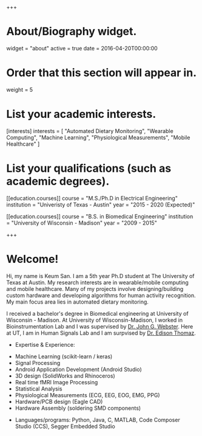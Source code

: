+++
# About/Biography widget.
widget = "about"
active = true
date = 2016-04-20T00:00:00

# Order that this section will appear in.
weight = 5

# List your academic interests.
[interests]
  interests = [
      "Automated Dietary Monitoring",
    "Wearable Computing",
    "Machine Learning",
    "Physiological Measurements",
    "Mobile Healthcare"
  ]
  
# List your qualifications (such as academic degrees).
[[education.courses]]
  course = "M.S./Ph.D in Electrical Engineering"
  institution = "Univeristy of Texas - Austin"
  year = "2015 - 2020 (Expected)"

[[education.courses]]
  course = "B.S. in Biomedical Engineering"
  institution = "University of Wisconsin - Madison"
  year = "2009 - 2015"
 
+++

# Welcome!

Hi, my name is Keum San. I am a 5th year Ph.D student at The University of Texas at Austin. My research interests are in wearable/mobile computing and mobile healthcare. Many of my projects involve designing/building custom hardware and developing algorithms for human activity recognition. My main focus area lies in automated dietary monitoring.

I received a bachelor's degree in Biomedical engineering at University of Wisconsin - Madison. At University of Wisconsin-Madison, I worked in Bioinstrumentation Lab and I was supervised by [Dr. John G. Webster](https://directory.engr.wisc.edu/display.php/faculty/webster_john?page=bme&search=faculty&item=webster_john). Here at UT, I am in Human Signals Lab and I am surpvised by [Dr. Edison Thomaz](http://users.ece.utexas.edu/~ethomaz/).


* Expertise & Experience:
- Machine Learning (scikit-learn / keras)
- Signal Processing
- Android Application Development (Android Studio)
- 3D design (SolidWorks and Rhinoceros)
- Real time fMRI Image Processing
- Statistical Analysis
- Physiological Measurements (ECG, EEG, EOG, EMG, PPG)
- Hardware/PCB design (Eagle CAD)
- Hardware Assembly (soldering SMD components)

* Languages/programs: Python, Java, C, MATLAB, Code Composer Studio (CCS), Segger Embedded Studio 
